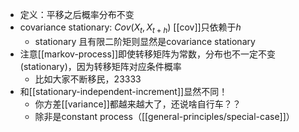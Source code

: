- 定义：平移之后概率分布不变
- covariance stationary: $Cov(X_t, X_{t+h})$ [[cov]]只依赖于$h$
  - stationary 且有限二阶矩则显然是covariance stationary
- 注意[[markov-process]]即使转移矩阵为常数，分布也不一定不变 (stationary)，因为转移矩阵对应条件概率
  - 比如大家不断移民，23333
- 和[[stationary-independent-increment]]显然不同！
  - 你方差[[variance]]都越来越大了，还说啥自行车？？
  - 除非是constant process（[[general-principles/special-case]]）